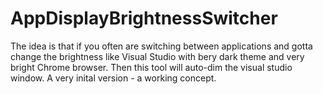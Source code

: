# AppDisplayBrightnessSwitcher

The idea is that if you often are switching between applications and gotta change the brightness like Visual Studio with bery dark theme and very bright Chrome browser. Then this tool will auto-dim the visual studio window. A very inital version - a working concept.
